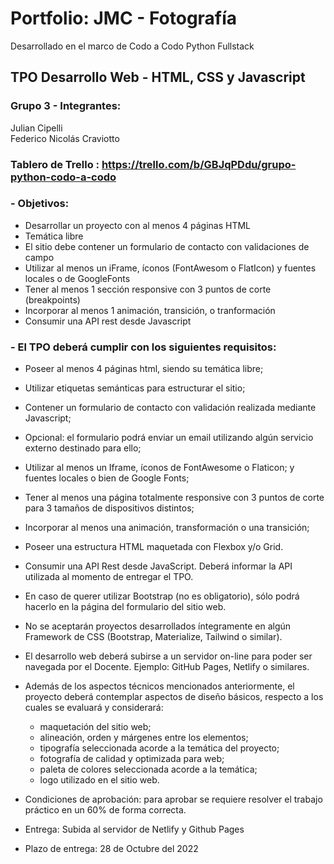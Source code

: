 # Portfolio: JMC - Fotografía
Desarrollado en el marco de Codo a Codo Python Fullstack
## TPO Desarrollo Web - HTML, CSS y Javascript
### Grupo 3 - Integrantes:

Julian Cipelli <br />
Federico Nicolás Craviotto

### Tablero de Trello : https://trello.com/b/GBJqPDdu/grupo-python-codo-a-codo

### - Objetivos:
 - Desarrollar un proyecto con al menos 4 páginas HTML
 - Temática libre
 - El sitio debe contener un formulario de contacto con validaciones de campo
 - Utilizar al menos un iFrame, íconos (FontAwesom o FlatIcon) y fuentes locales o de GoogleFonts
 - Tener al menos 1 sección responsive con 3 puntos de corte (breakpoints)
 - Incorporar al menos 1 animación, transición, o tranformación
 - Consumir una API rest desde Javascript

### - El TPO deberá cumplir con los siguientes requisitos:

- Poseer al menos 4 páginas html, siendo su temática libre;
- Utilizar etiquetas semánticas para estructurar el sitio;
- Contener un formulario de contacto con validación realizada mediante Javascript;
- Opcional: el formulario podrá enviar un email utilizando algún servicio externo
destinado para ello;
- Utilizar al menos un Iframe, íconos de FontAwesome o Flaticon; y fuentes locales o
bien de Google Fonts;
- Tener al menos una página totalmente responsive con 3 puntos de corte para 3
tamaños de dispositivos distintos;
- Incorporar al menos una animación, transformación o una transición;
- Poseer una estructura HTML maquetada con Flexbox y/o Grid.
- Consumir una API Rest desde JavaScript. Deberá informar la API utilizada al
momento de entregar el TPO.
- En caso de querer utilizar Bootstrap (no es obligatorio), sólo podrá hacerlo en la
página del formulario del sitio web.
 - No se aceptarán proyectos desarrollados
íntegramente en algún Framework de CSS (Bootstrap, Materialize, Tailwind o
similar).
- El desarrollo web deberá subirse a un servidor on-line para poder ser navegada por
el Docente. Ejemplo: GitHub Pages, Netlify o similares.
- Además de los aspectos técnicos mencionados anteriormente, el proyecto deberá
contemplar aspectos de diseño básicos, respecto a los cuales se evaluará y considerará:
  - maquetación del sitio web;
  - alineación, orden y márgenes entre los elementos;
  - tipografía seleccionada acorde a la temática del
proyecto;
  - fotografía de calidad y optimizada para web;
  - paleta de colores seleccionada acorde a la temática;
  - logo utilizado en el sitio web.

- Condiciones de aprobación: para aprobar se requiere resolver el trabajo práctico en un
60% de forma correcta.

- Entrega: Subida al servidor de Netlify y Github Pages
- Plazo de entrega: 28 de Octubre del 2022
